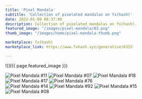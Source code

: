 ```yaml
---
title: 'Pixel Mandala'
subtitle: 'Collection of pixelated mandalas on fx(hash)'
date: 2022-01-09 08:37:00
description: Collection of pixelated mandalas on fx(hash). 
featured_image: "/images/pixel-mandala/83.png"
thumb_image: "/images/home/pixel-mandala-thumb.png"

marketplace: fx(hash)
marketplace_link: https://www.fxhash.xyz/generative/6315

---
```


![]({{ page.featured_image }})

<div class="gallery" data-columns="3">
	<img src="/images/pixel-mandala/011.png" title="Pixel Mandala #11">
	<img src="/images/pixel-mandala/007.png" title="Pixel Mandala #07">
	<img src="/images/pixel-mandala/18.png" title="Pixel Mandala #18">
</div>

<div class="gallery" data-columns="2">
	<img src="/images/pixel-mandala/17.png" title="Pixel Mandala #17">
	<img src="/images/pixel-mandala/76.png" title="Pixel Mandala #76">
</div>

<div class="gallery" data-columns="4">
	<img src="/images/pixel-mandala/014.png" title="Pixel Mandala #14">
	<img src="/images/pixel-mandala/92.png" title="Pixel Mandala #92">
	<img src="/images/pixel-mandala/015.png" title="Pixel Mandala #15">
	<img src="/images/pixel-mandala/008.png" title="Pixel Mandala #08">
</div>
